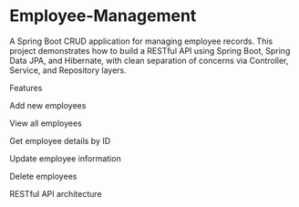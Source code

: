 # Employee-Management
A Spring Boot CRUD application for managing employee records. This project demonstrates how to build a RESTful API using Spring Boot, Spring Data JPA, and Hibernate, with clean separation of concerns via Controller, Service, and Repository layers.

Features

Add new employees

View all employees

Get employee details by ID

Update employee information

Delete employees

RESTful API architecture
